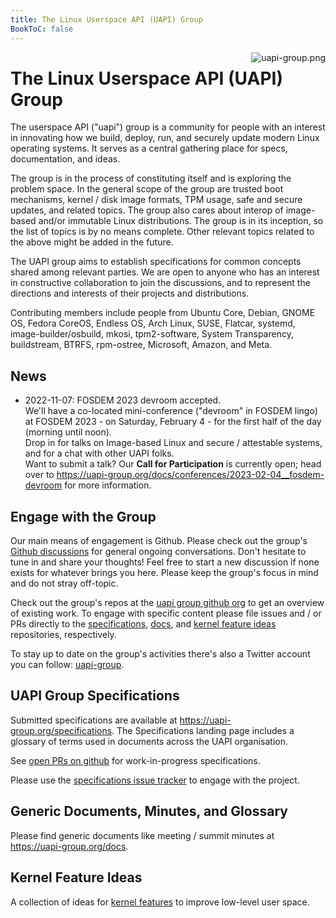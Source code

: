 ```yaml
---
title: The Linux Userspace API (UAPI) Group
BookToC: false
---
```


<span style="float:right"> ![uapi-group.png](/uapi-group.png) </span>

# The Linux Userspace API (UAPI) Group

The userspace API ("uapi") group is a community for people with an interest in innovating how we build, deploy, run, and securely update modern Linux operating systems.
It serves as a central gathering place for specs, documentation, and ideas.

The group is in the process of constituting itself and is exploring the problem space.
In the general scope of the group are trusted boot mechanisms, kernel / disk image formats, TPM usage, safe and secure updates, and related topics.
The group also cares about interop of image-based and/or immutable Linux distributions.
The group is in its inception, so the list of topics is by no means complete.
Other relevant topics related to the above might be added in the future.

The UAPI group aims to establish specifications for common concepts shared among relevant parties.
We are open to anyone who has an interest in constructive collaboration to join the discussions, and to represent the directions and interests of their projects and distributions.

Contributing members include people from Ubuntu Core, Debian, GNOME OS, Fedora CoreOS, Endless OS, Arch Linux, SUSE, Flatcar, 
systemd, image-builder/osbuild, mkosi, tpm2-software, System Transparency, buildstream, BTRFS, rpm-ostree,
Microsoft, Amazon, and Meta.

## News

* 2022-11-07: FOSDEM 2023 devroom accepted. <br />
  We'll have a co-located mini-conference ("devroom" in FOSDEM lingo) at FOSDEM 2023 - on Saturday, February 4 - for the first half of the day (morning until noon).<br />
  Drop in for talks on Image-based Linux and secure / attestable systems, and for a chat with other UAPI folks.<br />
  Want to submit a talk? Our **Call for Participation** is currently open; head over to https://uapi-group.org/docs/conferences/2023-02-04__fosdem-devroom for more information.


## Engage with the Group

Our main means of engagement is Github.
Please check out the group's [Github discussions](https://github.com/orgs/uapi-group/discussions) for general ongoing conversations.
Don't hesitate to tune in and share your thoughts!
Feel free to start a new discussion if none exists for whatever brings you here.
Please keep the group's focus in mind and do not stray off-topic.

Check out the group's repos at the [uapi group github org](https://github.com/uapi-group) to get an overview of existing work.
To engage with specific content please file issues and / or PRs directly to the [specifications](https://github.com/uapi-group/specifications/),
[docs](https://github.com/uapi-group/docs/), and [kernel feature ideas](https://github.com/uapi-group/kernel-features/) repositories, respectively.

To stay up to date on the group's activities there's also a Twitter account you can follow: [uapi-group](https://twitter.com/uapi_group).

## UAPI Group Specifications

Submitted specifications are available at https://uapi-group.org/specifications.
The Specifications landing page includes a glossary of terms used in documents across the UAPI organisation.

See [open PRs on github](https://github.com/uapi-group/specifications/pulls) for work-in-progress specifications.

Please use the [specifications issue tracker](https://github.com/uapi-group/specifications/issues) to engage with the project.

## Generic Documents, Minutes, and Glossary

Please find generic documents like meeting / summit minutes at https://uapi-group.org/docs.

## Kernel Feature Ideas

A collection of ideas for [kernel features](https://uapi-group.org/kernel-features) to improve low-level user space.
